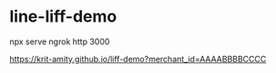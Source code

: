# line-liff-demo

npx serve
ngrok http 3000

https://krit-amity.github.io/liff-demo?merchant_id=AAAABBBBCCCC